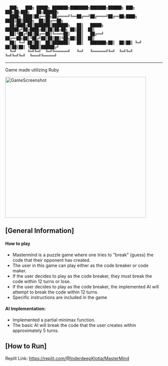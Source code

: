       ███╗   ███╗ █████╗ ███████╗████████╗███████╗██████╗ ███╗   ███╗██╗███╗   ██╗██████╗
      ████╗ ████║██╔══██╗██╔════╝╚══██╔══╝██╔════╝██╔══██╗████╗ ████║██║████╗  ██║██╔══██╗
      ██╔████╔██║███████║███████╗   ██║   █████╗  ██████╔╝██╔████╔██║██║██╔██╗ ██║██║  ██║
      ██║╚██╔╝██║██╔══██║╚════██║   ██║   ██╔══╝  ██╔══██╗██║╚██╔╝██║██║██║╚██╗██║██║  ██║
      ██║ ╚═╝ ██║██║  ██║███████║   ██║   ███████╗██║  ██║██║ ╚═╝ ██║██║██║ ╚████║██████╔╝
      ╚═╝     ╚═╝╚═╝  ╚═╝╚══════╝   ╚═╝   ╚══════╝╚═╝  ╚═╝╚═╝     ╚═╝╚═╝╚═╝  ╚═══╝╚═════╝
------------------------------------------------------------
Game made utilizing Ruby

<img width="450" alt="GameScreenshot" src="https://user-images.githubusercontent.com/68567294/122655937-6fd21980-d124-11eb-83a1-e8f0c212da94.png">

[General Information]
------------------------------------------------------------
#### How to play
- Mastermind is a puzzle game where one tries to "break" (guess) the code that their opponent has created.
- The user in this game can play either as the code breaker or code maker.
- If the user decides to play as the code breaker, they must break the code within 12 turns or lose.
- If the user decides to play as the code breaker, the implemented AI will attempt to break the code within 12 turns.
- Specific instructions are included in the game

#### AI Implementation:
- Implemented a partial minimax function.
- The basic AI will break the code that the user creates within approximately 5 turns.

[How to Run]
------------------------------------------------------------
Replit Link: https://replit.com/@InderdeepKlotia/MasterMind

